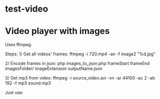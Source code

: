 # test-video

# Video player with images

Uses ffmpeg.

Steps:
1/ Get all videos' frames: ffmpeg -i 720.mp4 -an -f image2 "%d.jpg"

2/ Encode frames in json: php images_to_json.php frameStart frameEnd imagesFolder/ imageExtension outputName.json

3/ Get mp3 from video: ffmpeg -i source_video.avi -vn -ar 44100 -ac 2 -ab 192 -f mp3 sound.mp3

Just use: <div id="videoPlayer" data-videoPlayer="video.json"></div>
